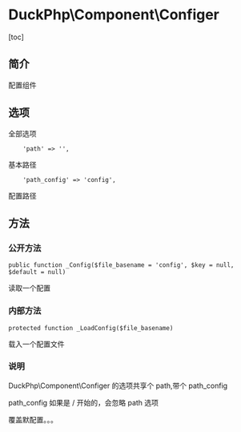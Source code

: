 # DuckPhp\Component\Configer
[toc]

## 简介

配置组件

## 选项
全部选项

        'path' => '',
基本路径

        'path_config' => 'config',
配置路径

## 方法
### 公开方法

    public function _Config($file_basename = 'config', $key = null, $default = null)
读取一个配置

### 内部方法
    protected function _LoadConfig($file_basename)
载入一个配置文件

### 说明

DuckPhp\Component\Configer 的选项共享个 path,带个 path_config

path_config 如果是 / 开始的，会忽略 path 选项

覆盖默配置。。。

